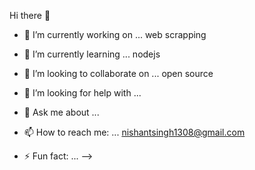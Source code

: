 Hi there 👋

- 🔭 I’m currently working on ... web scrapping
- 🌱 I’m currently learning ... nodejs
- 👯 I’m looking to collaborate on ... open source
- 🤔 I’m looking for help with ...
- 💬 Ask me about ...
- 📫 How to reach me: ... nishantsingh1308@gmail.com

- ⚡ Fun fact: ...
-->
